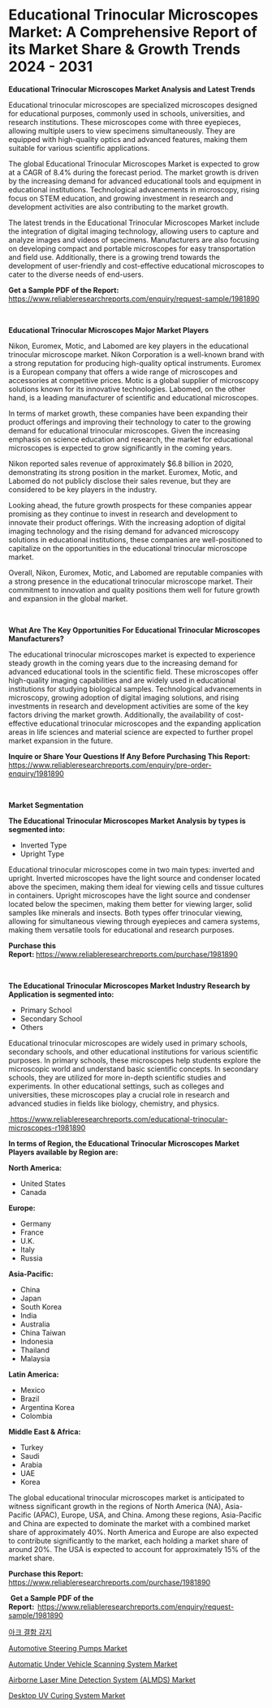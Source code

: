 <p><h1>Educational Trinocular Microscopes Market: A Comprehensive Report of its Market Share & Growth Trends 2024 - 2031</h1></p><p><strong>Educational Trinocular Microscopes Market Analysis and Latest Trends</strong></p>
<p><p>Educational trinocular microscopes are specialized microscopes designed for educational purposes, commonly used in schools, universities, and research institutions. These microscopes come with three eyepieces, allowing multiple users to view specimens simultaneously. They are equipped with high-quality optics and advanced features, making them suitable for various scientific applications.</p><p>The global Educational Trinocular Microscopes Market is expected to grow at a CAGR of 8.4% during the forecast period. The market growth is driven by the increasing demand for advanced educational tools and equipment in educational institutions. Technological advancements in microscopy, rising focus on STEM education, and growing investment in research and development activities are also contributing to the market growth.</p><p>The latest trends in the Educational Trinocular Microscopes Market include the integration of digital imaging technology, allowing users to capture and analyze images and videos of specimens. Manufacturers are also focusing on developing compact and portable microscopes for easy transportation and field use. Additionally, there is a growing trend towards the development of user-friendly and cost-effective educational microscopes to cater to the diverse needs of end-users.</p></p>
<p><strong>Get a Sample PDF of the Report:&nbsp;</strong> <a href="https://www.reliableresearchreports.com/enquiry/request-sample/1981890">https://www.reliableresearchreports.com/enquiry/request-sample/1981890</a></p>
<p>&nbsp;</p>
<p><strong>Educational Trinocular Microscopes Major Market Players</strong></p>
<p><p>Nikon, Euromex, Motic, and Labomed are key players in the educational trinocular microscope market. Nikon Corporation is a well-known brand with a strong reputation for producing high-quality optical instruments. Euromex is a European company that offers a wide range of microscopes and accessories at competitive prices. Motic is a global supplier of microscopy solutions known for its innovative technologies. Labomed, on the other hand, is a leading manufacturer of scientific and educational microscopes.</p><p>In terms of market growth, these companies have been expanding their product offerings and improving their technology to cater to the growing demand for educational trinocular microscopes. Given the increasing emphasis on science education and research, the market for educational microscopes is expected to grow significantly in the coming years.</p><p>Nikon reported sales revenue of approximately $6.8 billion in 2020, demonstrating its strong position in the market. Euromex, Motic, and Labomed do not publicly disclose their sales revenue, but they are considered to be key players in the industry.</p><p>Looking ahead, the future growth prospects for these companies appear promising as they continue to invest in research and development to innovate their product offerings. With the increasing adoption of digital imaging technology and the rising demand for advanced microscopy solutions in educational institutions, these companies are well-positioned to capitalize on the opportunities in the educational trinocular microscope market.</p><p>Overall, Nikon, Euromex, Motic, and Labomed are reputable companies with a strong presence in the educational trinocular microscope market. Their commitment to innovation and quality positions them well for future growth and expansion in the global market.</p></p>
<p>&nbsp;</p>
<p><strong>What Are The Key Opportunities For Educational Trinocular Microscopes Manufacturers?</strong></p>
<p><p>The educational trinocular microscopes market is expected to experience steady growth in the coming years due to the increasing demand for advanced educational tools in the scientific field. These microscopes offer high-quality imaging capabilities and are widely used in educational institutions for studying biological samples. Technological advancements in microscopy, growing adoption of digital imaging solutions, and rising investments in research and development activities are some of the key factors driving the market growth. Additionally, the availability of cost-effective educational trinocular microscopes and the expanding application areas in life sciences and material science are expected to further propel market expansion in the future.</p></p>
<p><strong>Inquire or Share Your Questions If Any Before Purchasing This Report:</strong> <a href="https://www.reliableresearchreports.com/enquiry/pre-order-enquiry/1981890">https://www.reliableresearchreports.com/enquiry/pre-order-enquiry/1981890</a></p>
<p>&nbsp;</p>
<p><strong>Market Segmentation</strong></p>
<p><strong>The Educational Trinocular Microscopes Market Analysis by types is segmented into:</strong></p>
<p><ul><li>Inverted Type</li><li>Upright Type</li></ul></p>
<p><p>Educational trinocular microscopes come in two main types: inverted and upright. Inverted microscopes have the light source and condenser located above the specimen, making them ideal for viewing cells and tissue cultures in containers. Upright microscopes have the light source and condenser located below the specimen, making them better for viewing larger, solid samples like minerals and insects. Both types offer trinocular viewing, allowing for simultaneous viewing through eyepieces and camera systems, making them versatile tools for educational and research purposes.</p></p>
<p><strong>Purchase this Report:&nbsp;</strong><a href="https://www.reliableresearchreports.com/purchase/1981890">https://www.reliableresearchreports.com/purchase/1981890</a></p>
<p>&nbsp;</p>
<p><strong>The Educational Trinocular Microscopes Market Industry Research by Application is segmented into:</strong></p>
<p><ul><li>Primary School</li><li>Secondary School</li><li>Others</li></ul></p>
<p><p>Educational trinocular microscopes are widely used in primary schools, secondary schools, and other educational institutions for various scientific purposes. In primary schools, these microscopes help students explore the microscopic world and understand basic scientific concepts. In secondary schools, they are utilized for more in-depth scientific studies and experiments. In other educational settings, such as colleges and universities, these microscopes play a crucial role in research and advanced studies in fields like biology, chemistry, and physics.</p></p>
<p><a href="https://www.reliableresearchreports.com/educational-trinocular-microscopes-r1981890">&nbsp;https://www.reliableresearchreports.com/educational-trinocular-microscopes-r1981890</a></p>
<p><strong>In terms of Region, the Educational Trinocular Microscopes Market Players available by Region are:</strong></p>
<p>
    <p> <strong> North America: </strong>
        <ul>
            <li>United States</li>
            <li>Canada</li>
        </ul>
        </p> 
    <p> <strong> Europe: </strong>
        <ul>
            <li>Germany</li>
            <li>France</li>
            <li>U.K.</li>
            <li>Italy</li>
            <li>Russia</li>
        </ul>
        </p> 
    <p> <strong> Asia-Pacific: </strong>
        <ul>
            <li>China</li>
            <li>Japan</li>
            <li>South Korea</li>
            <li>India</li>
            <li>Australia</li>
            <li>China Taiwan</li>
            <li>Indonesia</li>
            <li>Thailand</li>
            <li>Malaysia</li>
        </ul>
        </p> 
    <p> <strong> Latin America: </strong>
        <ul>
            <li>Mexico</li>
            <li>Brazil</li>
            <li>Argentina Korea</li>
            <li>Colombia</li>
        </ul>
        </p> 
    <p> <strong> Middle East & Africa: </strong>
        <ul>
            <li>Turkey</li>
            <li>Saudi</li>
            <li>Arabia</li>
            <li>UAE</li>
            <li>Korea</li>
        </ul>
    </p>
    </p>
<p><p>The global educational trinocular microscopes market is anticipated to witness significant growth in the regions of North America (NA), Asia-Pacific (APAC), Europe, USA, and China. Among these regions, Asia-Pacific and China are expected to dominate the market with a combined market share of approximately 40%. North America and Europe are also expected to contribute significantly to the market, each holding a market share of around 20%. The USA is expected to account for approximately 15% of the market share.</p></p>
<p><strong>Purchase this Report: </strong><a href="https://www.reliableresearchreports.com/purchase/1981890">https://www.reliableresearchreports.com/purchase/1981890</a></p>
<p>&nbsp;<strong>Get a Sample PDF of the Report:&nbsp;&nbsp;</strong><a href="https://www.reliableresearchreports.com/enquiry/request-sample/1981890">https://www.reliableresearchreports.com/enquiry/request-sample/1981890</a></p>
<p><strong></strong></p>
<p><p><a href="https://github.com/JosefaRice/Market-Research-Report-List-2/blob/main/120057572448.md">아크 결함 감지</a></p><p><a href="https://www.linkedin.com/pulse/automotive-steering-pumps-market-industry-trends-forecast-322ce?trackingId=u%2ByZVoGIThCPW6KTXB5lUA%3D%3D">Automotive Steering Pumps Market</a></p><p><a href="https://www.linkedin.com/pulse/automatic-under-vehicle-scanning-system-market-size-share-oukye?trackingId=8F%2F2dnisTFSZ0rYVuxpoQQ%3D%3D">Automatic Under Vehicle Scanning System Market</a></p><p><a href="https://github.com/DeonteStanton2023/Market-Research-Report-List-2/blob/main/airborne-laser-mine-detection-system-almds-market.md">Airborne Laser Mine Detection System (ALMDS) Market</a></p><p><a href="https://github.com/Glendatilghmankmgz0rbhwpy/Market-Research-Report-List-3/blob/main/desktop-uv-curing-system-market.md">Desktop UV Curing System Market</a></p></p>